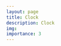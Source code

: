 ```yaml
---
layout: page
title: Clock
description: Clock
img: 
importance: 3
---
```

<meta charset="utf-8">
<style>

.path--background {
  fill: none;
  stroke: none;
  stroke-width: 2px;
}
.label {
  font: 24px sans-serif;
  text-anchor: middle;
}
body {
  background: none;
  margin: auto;
  width: 960px;
}
</style>
<body>
<script src="//d3js.org/d3.v3.min.js"></script>
<script>

var width = 960,
    height = 500;

var fields = [
  {value: 24, size: 24, label: "h", update: function(date) { return date.getHours(); }},
  {value: 60, size: 60, label: "m", update: function(date) { return date.getMinutes(); }},
  {value: 60, size: 60, label: "s", update: function(date) { return date.getSeconds(); }}
];

var arc = d3.svg.arc()
    .innerRadius(width / 6.5 - 60)
    .outerRadius(width / 6.5 - 5)
    .startAngle(0)
    .endAngle(function(d) { return (d.value / d.size) * 2 * Math.PI; });

var svg = d3.select("body").append("svg")
    .attr("width", width)
    .attr("height", height)
    .style("fill", "#F29109")
    ;

var field = svg.selectAll(".field")
    .data(fields)
    .enter().append("g")
    .attr("transform", function(d, i) { return "translate(" + (i * 2 + 1.25) / 6.5 * width + "," + height / 2 + ")"; })
    .attr("class", "field")
    ;

field.append("path")
    .attr("class", "path path--background")
    .attr("d", arc);

var path = field.append("path")
    .attr("class", "path path--foreground");

var label = field.append("text")
    .attr("class", "label")
    .attr("dy", ".35em");

(function update() {
  var now = new Date();

  field
      .each(function(d) { d.previous = d.value, d.value = d.update(now); });

  path.transition()
      .ease("elastic")
      .duration(750)
      .attrTween("d", arcTween);

  label
      .text(function(d) { return d.value + d.label; });

  setTimeout(update, 1000 - (now % 1000));
})();

function arcTween(b) {
  var i = d3.interpolate({value: b.previous}, b);
  return function(t) {
    return arc(i(t));
  };
}

</script>
</body>